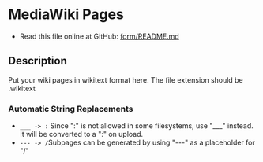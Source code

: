 # MediaWiki Pages
* Read this file online at GitHub: [form/README.md](https://github.com/Fannon/mobo/blob/master/examples/init/smw_page/README.md)

## Description

Put your wiki pages in wikitext format here.
The file extension should be .wikitext

### Automatic String Replacements
* ```___ -> :``` Since ":" is not allowed in some filesystems, use "___" instead. It will be converted to a ":" on upload.
* ```--- -> /```Subpages can be generated by using "---" as a placeholder for "/"